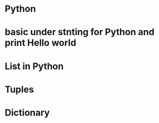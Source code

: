 # Python
# basic under stnting for Python and print Hello world 
# List in Python
# Tuples
# Dictionary
